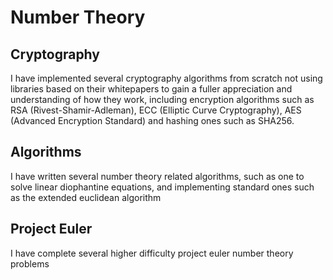 # Number Theory
## Cryptography
I have implemented several cryptography algorithms from scratch not using libraries based on their whitepapers to gain a fuller appreciation and understanding of how they work, including encryption algorithms such as RSA (Rivest-Shamir-Adleman), ECC (Elliptic Curve Cryptography), AES (Advanced Encryption Standard) and hashing ones such as SHA256.
## Algorithms
I have written several number theory related algorithms, such as one to solve linear diophantine equations, and implementing standard ones such as the extended euclidean algorithm 
## Project Euler
I have complete several higher difficulty project euler number theory problems
